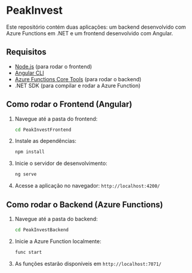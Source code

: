 # PeakInvest

Este repositório contém duas aplicações: um backend desenvolvido com Azure Functions em .NET e um frontend desenvolvido com Angular.

## Requisitos

- [Node.js](https://nodejs.org/) (para rodar o frontend)
- [Angular CLI](https://angular.io/cli)
- [Azure Functions Core Tools](https://learn.microsoft.com/en-us/azure/azure-functions/functions-run-local) (para rodar o backend)
- .NET SDK (para compilar e rodar a Azure Function)

## Como rodar o Frontend (Angular)

1. Navegue até a pasta do frontend:

   ```sh
   cd PeakInvestFrontend
   ```

2. Instale as dependências:

   ```sh
   npm install
   ```

3. Inicie o servidor de desenvolvimento:

   ```sh
   ng serve
   ```

4. Acesse a aplicação no navegador: `http://localhost:4200/`

## Como rodar o Backend (Azure Functions)

1. Navegue até a pasta do backend:

   ```sh
   cd PeakInvestBackend
   ```

2. Inicie a Azure Function localmente:

   ```sh
   func start
   ```

3. As funções estarão disponíveis em `http://localhost:7071/`

